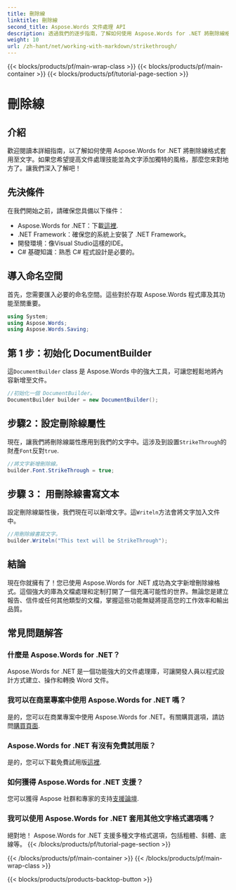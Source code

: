 ```yaml
---
title: 刪除線
linktitle: 刪除線
second_title: Aspose.Words 文件處理 API
description: 透過我們的逐步指南，了解如何使用 Aspose.Words for .NET 將刪除線格式套用至文字。提升您的文件處理技能。
weight: 10
url: /zh-hant/net/working-with-markdown/strikethrough/
---
```


{{< blocks/products/pf/main-wrap-class >}}
{{< blocks/products/pf/main-container >}}
{{< blocks/products/pf/tutorial-page-section >}}

# 刪除線

## 介紹

歡迎閱讀本詳細指南，以了解如何使用 Aspose.Words for .NET 將刪除線格式套用至文字。如果您希望提高文件處理技能並為文字添加獨特的風格，那麼您來對地方了。讓我們深入了解吧！

## 先決條件

在我們開始之前，請確保您具備以下條件：

-  Aspose.Words for .NET：下載[這裡](https://releases.aspose.com/words/net/).
- .NET Framework：確保您的系統上安裝了 .NET Framework。
- 開發環境：像Visual Studio這樣的IDE。
- C# 基礎知識：熟悉 C# 程式設計是必要的。

## 導入命名空間

首先，您需要匯入必要的命名空間。這些對於存取 Aspose.Words 程式庫及其功能至關重要。

```csharp
using System;
using Aspose.Words;
using Aspose.Words.Saving;
```

## 第 1 步：初始化 DocumentBuilder

這`DocumentBuilder` class 是 Aspose.Words 中的強大工具，可讓您輕鬆地將內容新增至文件。

```csharp
//初始化一個 DocumentBuilder。
DocumentBuilder builder = new DocumentBuilder();
```

## 步驟2：設定刪除線屬性

現在，讓我們將刪除線屬性應用到我們的文字中。這涉及到設置`StrikeThrough`的財產`Font`反對`true`.

```csharp
//將文字新增刪除線。
builder.Font.StrikeThrough = true;
```

## 步驟 3： 用刪除線書寫文本

設定刪除線屬性後，我們現在可以新增文字。這`Writeln`方法會將文字加入文件中。

```csharp
//用刪除線書寫文字。
builder.Writeln("This text will be StrikeThrough");
```

## 結論

現在你就擁有了！您已使用 Aspose.Words for .NET 成功為文字新增刪除線格式。這個強大的庫為文檔處理和定制打開了一個充滿可能性的世界。無論您是建立報告、信件或任何其他類型的文檔，掌握這些功能無疑將提高您的工作效率和輸出品質。

## 常見問題解答

### 什麼是 Aspose.Words for .NET？
Aspose.Words for .NET 是一個功能強大的文件處理庫，可讓開發人員以程式設計方式建立、操作和轉換 Word 文件。

### 我可以在商業專案中使用 Aspose.Words for .NET 嗎？
是的，您可以在商業專案中使用 Aspose.Words for .NET。有關購買選項，請訪問[購買頁面](https://purchase.aspose.com/buy).

### Aspose.Words for .NET 有沒有免費試用版？
是的，您可以下載免費試用版[這裡](https://releases.aspose.com/).

### 如何獲得 Aspose.Words for .NET 支援？
您可以獲得 Aspose 社群和專家的支持[支援論壇](https://forum.aspose.com/c/words/8).

### 我可以使用 Aspose.Words for .NET 套用其他文字格式選項嗎？
絕對地！ Aspose.Words for .NET 支援多種文字格式選項，包括粗體、斜體、底線等。
{{< /blocks/products/pf/tutorial-page-section >}}

{{< /blocks/products/pf/main-container >}}
{{< /blocks/products/pf/main-wrap-class >}}

{{< blocks/products/products-backtop-button >}}
